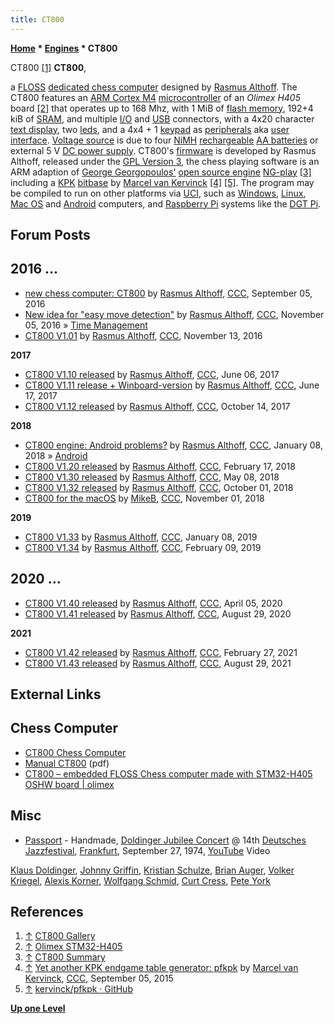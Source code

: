 ```yaml
---
title: CT800
---
```

**[Home](Home "Home") * [Engines](Engines "Engines") * CT800**

[](https://www.ct800.net/gallery.htm) CT800 <a id="cite-note-1" href="#cite-ref-1">[1]</a>
**CT800**,

a [FLOSS](https://en.wikipedia.org/wiki/Free_and_open-source_software#FLOSS) [dedicated chess computer](Dedicated_Chess_Computers "Dedicated Chess Computers") designed by [Rasmus Althoff](Rasmus_Althoff "Rasmus Althoff").
The CT800 features an [ARM Cortex M4](https://en.wikipedia.org/wiki/ARM_Cortex-M#Cortex-M4) [microcontroller](https://en.wikipedia.org/wiki/Microcontroller) of an *Olimex H405* board <a id="cite-note-2" href="#cite-ref-2">[2]</a> that operates up to 168 Mhz, with 1 MiB of [flash memory](Memory#ROM "Memory"), 192+4 kiB of [SRAM](Memory#RAM "Memory"), and multiple [I/O](https://en.wikipedia.org/wiki/Input/output) and [USB](https://en.wikipedia.org/wiki/USB) connectors, with a 4x20 character [text display](https://en.wikipedia.org/wiki/Text_display), two [leds](https://en.wikipedia.org/wiki/Light-emitting_diode), and a 4x4 + 1 [keypad](https://en.wikipedia.org/wiki/Keypad) as [peripherals](https://en.wikipedia.org/wiki/Peripheral) aka [user interface](User_Interface "User Interface"). [Voltage source](https://en.wikipedia.org/wiki/Voltage_source) is due to four [NiMH](https://en.wikipedia.org/wiki/Nickel%E2%80%93metal_hydride_battery) [rechargeable](https://en.wikipedia.org/wiki/Rechargeable_battery) [AA batteries](https://en.wikipedia.org/wiki/AA_battery) or external 5 V [DC power supply](https://en.wikipedia.org/wiki/Power_supply#DC_power_supply).
CT800's [firmware](https://en.wikipedia.org/wiki/Firmware) is developed by Rasmus Althoff, released under the [GPL Version 3](Free_Software_Foundation#GPL "Free Software Foundation"), the chess playing software is an ARM adaption of [George Georgopoulos'](George_Georgopoulos "George Georgopoulos") [open source engine](Category:Open_Source "Category:Open Source") [NG-play](NG-play "NG-play") <a id="cite-note-3" href="#cite-ref-3">[3]</a> including a [KPK](KPK "KPK") [bitbase](Endgame_Bitbases "Endgame Bitbases") by [Marcel van Kervinck](Marcel_van_Kervinck "Marcel van Kervinck") <a id="cite-note-4" href="#cite-ref-4">[4]</a> <a id="cite-note-5" href="#cite-ref-5">[5]</a>. The program may be compiled to run on other platforms via [UCI](UCI "UCI"), such as [Windows](Windows "Windows"), [Linux](Linux "Linux"), [Mac OS](Mac_OS "Mac OS") and [Android](Android "Android") computers, and [Raspberry Pi](Raspberry_Pi "Raspberry Pi") systems like the [DGT Pi](DGT_Pi "DGT Pi").

## Forum Posts

## 2016 ...

- [new chess computer: CT800](http://www.talkchess.com/forum/viewtopic.php?t=61345) by [Rasmus Althoff](Rasmus_Althoff "Rasmus Althoff"), [CCC](CCC "CCC"), September 05, 2016
- [New idea for "easy move detection"](http://www.talkchess.com/forum/viewtopic.php?t=61976) by [Rasmus Althoff](Rasmus_Althoff "Rasmus Althoff"), [CCC](CCC "CCC"), November 05, 2016 » [Time Management](Time_Management "Time Management")
- [CT800 V1.01](http://www.talkchess.com/forum/viewtopic.php?t=62113) by [Rasmus Althoff](Rasmus_Althoff "Rasmus Althoff"), [CCC](CCC "CCC"), November 13, 2016

**2017**

- [CT800 V1.10 released](http://www.talkchess.com/forum/viewtopic.php?t=64203) by [Rasmus Althoff](Rasmus_Althoff "Rasmus Althoff"), [CCC](CCC "CCC"), June 06, 2017
- [CT800 V1.11 release + Winboard-version](http://www.talkchess.com/forum/viewtopic.php?t=64326) by [Rasmus Althoff](Rasmus_Althoff "Rasmus Althoff"), [CCC](CCC "CCC"), June 17, 2017
- [CT800 V1.12 released](http://www.talkchess.com/forum/viewtopic.php?t=65449) by [Rasmus Althoff](Rasmus_Althoff "Rasmus Althoff"), [CCC](CCC "CCC"), October 14, 2017

**2018**

- [CT800 engine: Android problems?](http://www.talkchess.com/forum/viewtopic.php?t=66273) by [Rasmus Althoff](Rasmus_Althoff "Rasmus Althoff"), [CCC](CCC "CCC"), January 08, 2018 » [Android](Android "Android")
- [CT800 V1.20 released](http://www.talkchess.com/forum3/viewtopic.php?f=2&t=66620) by [Rasmus Althoff](Rasmus_Althoff "Rasmus Althoff"), [CCC](CCC "CCC"), February 17, 2018
- [CT800 V1.30 released](http://www.talkchess.com/forum3/viewtopic.php?f=2&t=67376) by [Rasmus Althoff](Rasmus_Althoff "Rasmus Althoff"), [CCC](CCC "CCC"), May 08, 2018
- [CT800 V1.32 released](http://www.talkchess.com/forum3/viewtopic.php?f=2&t=68552) by [Rasmus Althoff](Rasmus_Althoff "Rasmus Althoff"), [CCC](CCC "CCC"), October 01, 2018
- [CT800 for the macOS](http://www.talkchess.com/forum3/viewtopic.php?f=2&t=68791) by [MikeB](Michael_Byrne "Michael Byrne"), [CCC](CCC "CCC"), November 01, 2018

**2019**

- [CT800 V1.33](http://www.talkchess.com/forum3/viewtopic.php?f=2&t=69533) by [Rasmus Althoff](Rasmus_Althoff "Rasmus Althoff"), [CCC](CCC "CCC"), January 08, 2019
- [CT800 V1.34](http://www.talkchess.com/forum3/viewtopic.php?f=2&t=69855) by [Rasmus Althoff](Rasmus_Althoff "Rasmus Althoff"), [CCC](CCC "CCC"), February 09, 2019

## 2020 ...

- [CT800 V1.40 released](http://www.talkchess.com/forum3/viewtopic.php?f=2&t=73570) by [Rasmus Althoff](Rasmus_Althoff "Rasmus Althoff"), [CCC](CCC "CCC"), April 05, 2020
- [CT800 V1.41 released](http://www.talkchess.com/forum3/viewtopic.php?f=2&t=74922) by [Rasmus Althoff](Rasmus_Althoff "Rasmus Althoff"), [CCC](CCC "CCC"), August 29, 2020

**2021**

- [CT800 V1.42 released](http://www.talkchess.com/forum3/viewtopic.php?f=2&t=76729) by [Rasmus Althoff](Rasmus_Althoff "Rasmus Althoff"), [CCC](CCC "CCC"), February 27, 2021
- [CT800 V1.43 released](https://www.talkchess.com/forum3/viewtopic.php?f=2&t=78047) by [Rasmus Althoff](Rasmus_Althoff "Rasmus Althoff"), [CCC](CCC "CCC"), August 29, 2021

## External Links

## Chess Computer

- [CT800 Chess Computer](https://www.ct800.net/)
- [Manual CT800](https://www.ct800.net/download/manual-ct800.pdf) (pdf)
- [CT800 – embedded FLOSS Chess computer made with STM32-H405 OSHW board | olimex](https://olimex.wordpress.com/2016/08/29/ct800-embedded-floss-chess-computer-made-with-stm32-h405-oshw-board/)

## Misc

- [Passport](Category:Passport "Category:Passport") - Handmade, [Doldinger Jubilee Concert](https://www.discogs.com/de/Passport-2-And-Brian-Auger-Johnny-Griffin-Alexis-Korner-Volker-Kriegel-Pete-York-Doldinger-Jubilee-C/master/62209) @ 14th [Deutsches Jazzfestival](https://en.wikipedia.org/wiki/Deutsches_Jazzfestival), [Frankfurt](https://en.wikipedia.org/wiki/Frankfurt), September 27, 1974, [YouTube](https://en.wikipedia.org/wiki/YouTube) Video

[Klaus Doldinger](Category:Klaus_Doldinger "Category:Klaus Doldinger"), [Johnny Griffin](https://en.wikipedia.org/wiki/Johnny_Griffin), [Kristian Schulze](https://en.wikipedia.org/wiki/Kristian_Schultze), [Brian Auger](Category:Brian_Auger "Category:Brian Auger"), [Volker Kriegel](Category:Volker_Kriegel "Category:Volker Kriegel"), [Alexis Korner](https://en.wikipedia.org/wiki/Alexis_Korner), [Wolfgang Schmid](Category:Wolfgang_Schmid "Category:Wolfgang Schmid"), [Curt Cress](Category:Curt_Cress "Category:Curt Cress"), [Pete York](https://en.wikipedia.org/wiki/Pete_York)

## References

1. <a id="cite-ref-1" href="#cite-note-1">↑</a> [CT800 Gallery](https://www.ct800.net/gallery.htm)
1. <a id="cite-ref-2" href="#cite-note-2">↑</a> [Olimex STM32-H405](https://www.olimex.com/Products/ARM/ST/STM32-H405/)
1. <a id="cite-ref-3" href="#cite-note-3">↑</a> [CT800 Summary](https://www.ct800.net/summary.htm)
1. <a id="cite-ref-4" href="#cite-note-4">↑</a> [Yet another KPK endgame table generator: pfkpk](http://www.talkchess.com/forum/viewtopic.php?t=57517) by [Marcel van Kervinck](Marcel_van_Kervinck "Marcel van Kervinck"), [CCC](CCC "CCC"), September 05, 2015
1. <a id="cite-ref-5" href="#cite-note-5">↑</a> [kervinck/pfkpk · GitHub](https://github.com/kervinck/pfkpk)

**[Up one Level](Engines "Engines")**


